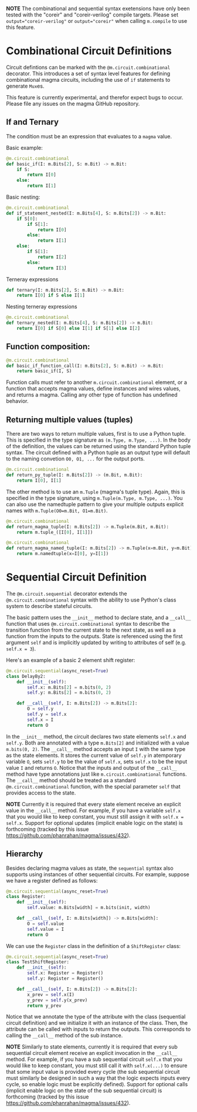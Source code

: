 **NOTE** The combinational and sequential syntax exetensions have only been
tested with the "coreir" and "coreir-verilog" compile targets.  Please set
`output="coreir-verilog"` or `output="coreir"` when calling `m.compile` to use
this feature.

# Combinational Circuit Definitions
Circuit defintions can be marked with the `@m.circuit.combinational` decorator.
This introduces a set of syntax level features for defining combinational magma
circuits, including the use of `if` statements to generate `Mux`es.

This feature is currently experimental, and therefor expect bugs to occur.
Please file any issues on the magma GitHub repository.


## If and Ternary
The condition must be an expression that evaluates to a `magma` value.

Basic example:
```python
@m.circuit.combinational
def basic_if(I: m.Bits[2], S: m.Bit) -> m.Bit:
    if S:
        return I[0]
    else:
        return I[1]

```

Basic nesting:
```python
@m.circuit.combinational
def if_statement_nested(I: m.Bits[4], S: m.Bits[2]) -> m.Bit:
    if S[0]:
        if S[1]:
            return I[0]
        else:
            return I[1]
    else:
        if S[1]:
            return I[2]
        else:
            return I[3]
```

Terneray expressions
```python
def ternary(I: m.Bits[2], S: m.Bit) -> m.Bit:
    return I[0] if S else I[1]
```

Nesting terneray expressions
```python
@m.circuit.combinational
def ternary_nested(I: m.Bits[4], S: m.Bits[2]) -> m.Bit:
    return I[0] if S[0] else I[1] if S[1] else I[2]
```

## Function composition:
```python
@m.circuit.combinational
def basic_if_function_call(I: m.Bits[2], S: m.Bit) -> m.Bit:
    return basic_if(I, S)
```
Function calls must refer to another `m.circuit.combinational` element, or a
function that accepts magma values, define instances and wires values, and
returns a magma.  Calling any other type of function has undefined behavior.

## Returning multiple values (tuples)

There are two ways to return multiple values, first is to use a Python tuple.
This is specified in the type signature as `(m.Type, m.Type, ...)`.  In the
body of the definition, the values can be returned using the standard Python
tuple syntax.  The circuit defined with a Python tuple as an output type will
default to the naming convetion `O0, O1, ...` for the output ports.

```python
@m.circuit.combinational
def return_py_tuple(I: m.Bits[2]) -> (m.Bit, m.Bit):
    return I[0], I[1]
```

The other method is to use an `m.Tuple` (magma's tuple type).  Again, this is
specified in the type signature, using `m.Tuple(m.Type, m.Type, ...)`.  You can
also use the namedtuple pattern to give your multiple outputs explicit names
with `m.Tuple(O0=m.Bit, O1=m.Bit)`.


```python
@m.circuit.combinational
def return_magma_tuple(I: m.Bits[2]) -> m.Tuple(m.Bit, m.Bit):
    return m.tuple_([I[0], I[1]])
```

```python
@m.circuit.combinational
def return_magma_named_tuple(I: m.Bits[2]) -> m.Tuple(x=m.Bit, y=m.Bit):
    return m.namedtuple(x=I[0], y=I[1])
```

# Sequential Circuit Definition
The `@m.circuit.sequential` decorator extends the `@m.circuit.combinational`
syntax with the ability to use Python's class system to describe stateful
circuits.

The basic pattern uses the `__init__` method to declare state, and a `__call__`
function that uses `@m.circuit.combinational` syntax to describe the transition
function from the current state to the next state, as well as a function from
the inputs to the outputs.  State is referenced using the first argument `self`
and is implicitly updated by writing to attributes of self (e.g. `self.x = 3`).

Here's an example of a basic 2 element shift register:
```python
@m.circuit.sequential(async_reset=True)
class DelayBy2:
    def __init__(self):
        self.x: m.Bits[2] = m.bits(0, 2)
        self.y: m.Bits[2] = m.bits(0, 2)

    def __call__(self, I: m.Bits[2]) -> m.Bits[2]:
        O = self.y
        self.y = self.x
        self.x = I
        return O
```

In the `__init__` method, the circuit declares two state elements `self.x` and
`self.y`.  Both are annotated with a type `m.Bits[2]` and initialized with a
value `m.bits(0, 2)`.  The `__call__` method accepts an input `I` with the same
type as the state elements. It stores the current value of `self.y` in
atemporary variable `O`, sets `self.y` to be the value of `self.x`, sets
`self.x` to be the input value `I` and returns `O`.  Notice that the inputs and
output of the `__call__` method have type annotations just like
`m.circuit.combinational` functions.  The `__call__` method should be treated
as a standard `@m.circuit.combinational` function, with the special parameter
`self` that provides access to the state.

**NOTE** Currently it is required that every state element receive an explicit
value in the `__call__` method. For example, if you have a variable `self.x`
that you would like to keep constant, you must still assign it with `self.x =
self.x`.  Support for optional updates (implicit enable logic on the state) is
forthcoming (tracked by this issue
https://github.com/phanrahan/magma/issues/432).

## Hierarchy
Besides declaring magma values as state, the `sequential` syntax also supports
using instances of other sequential circuits.  For example, suppose we have a 
register defined as follows:

```python
@m.circuit.sequential(async_reset=True)
class Register:
    def __init__(self):
        self.value: m.Bits[width] = m.bits(init, width)

    def __call__(self, I: m.Bits[width]) -> m.Bits[width]:
        O = self.value
        self.value = I
        return O
```

We can use the `Register` class in the definition of a `ShiftRegister` class:

```python
@m.circuit.sequential(async_reset=True)
class TestShiftRegister:
    def __init__(self):
        self.x: Register = Register()
        self.y: Register = Register()

    def __call__(self, I: m.Bits[2]) -> m.Bits[2]:
        x_prev = self.x(I)
        y_prev = self.y(x_prev)
        return y_prev
```

Notice that we annotate the type of the attribute with the class (sequential
circuit definition) and we initialize it with an instance of the class.  Then,
the attribute can be called with inputs to return the outputs. This corresponds
to calling the `__call__` method of the sub instance.

**NOTE** Similarly to state elements, currently it is required that every sub
sequential circuit element receive an explicit invocation in the `__call__`
method. For example, if you have a sub sequential circuit `self.x` that you
would like to keep constant, you must still call it with `self.x(...)` to
ensure that some input value is provided every cycle (the sub sequential
circuit must similarly be designed in such a way that the logic expects inputs
every cycle, so enable logic must be explicitly defined).  Support for optional
calls (implicit enable logic on the state of the sub sequential circuit) is
forthcoming (tracked by this issue
https://github.com/phanrahan/magma/issues/432).
